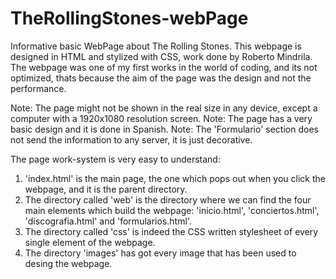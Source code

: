 # TheRollingStones-webPage
Informative basic WebPage about The Rolling Stones.
This webpage is designed in HTML and stylized with CSS, work done by Roberto Mindrila.
The webpage was one of my first works in the world of coding, and its not optimized, thats because the aim of the page was the design and not the performance.

Note: The page might not be shown in the real size in any device, except a computer with a 1920x1080 resolution screen.
Note: The page has a very basic design and it is done in Spanish.
Note: The 'Formulario' section does not send the information to any server, it is just decorative.

The page work-system is very easy to understand:
1. 'index.html' is the main page, the one which pops out when you click the webpage, and it is the parent directory.
2. The directory called 'web' is the directory where we can find the four main elements which build the webpage: 'inicio.html', 'conciertos.html', 'discografia.html' and 'formularios.html'.
3. The directory called 'css' is indeed the CSS written stylesheet of every single element of the webpage.
4. The directory 'images' has got every image that has been used to desing the webpage.
